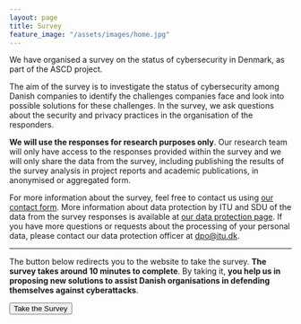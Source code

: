 ```yaml
---
layout: page
title: Survey
feature_image: "/assets/images/home.jpg"
---
```


We have organised a survey on the status of cybersecurity in Denmark, as part of the ASCD project.

The aim of the survey is to investigate the status of cybersecurity among Danish companies to identify the challenges companies face and look into possible solutions for these challenges. 
In the survey, we ask questions about the security and privacy practices in the organisation of the responders. 

<strong>We will use the responses for research purposes only</strong>. 
Our research team will only have access to the responses provided within the survey and we will only share the data from the survey, including publishing the results of the survey analysis in project reports and academic publications, in anonymised or aggregated form.

For more information about the survey, feel free to contact us using [our contact form](/contact). More information about data protection by ITU and SDU of the data from the survey responses is available at [our data protection page](/data-protection). If you have more questions or requests about the processing of your personal data, please contact our data protection officer at dpo@itu.dk.

---

The button below redirects you to the website to take the survey.
**The survey takes around 10 minutes to complete**. By taking it, <strong>you help us in proposing new solutions to assist Danish organisations in defending themselves against cyberattacks</strong>.

<div markdown="0" class="text-center">
<a href="https://www.survey-xact.dk/LinkCollector?key=7M8SRXQKJK96">
<button type="button" class="btn btn-primary btn-lg">Take the Survey</button>
</a>